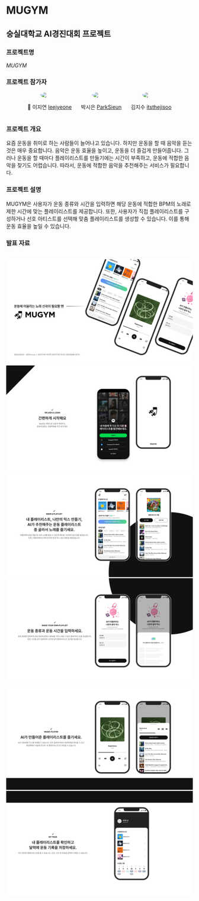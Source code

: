 # MUGYM
## 숭실대학교 AI경진대회 프로젝트

### 프로젝트명
*MUGYM*

### 프로젝트 참가자
<div style="display: flex; justify-content: center; gap: 25px;">
  <div style="display: flex; align-items: center; flex-direction: column;">
    <img src="https://avatars.githubusercontent.com/u/78450616?v=4" width=50 style="border-radius:100%">
    <p>👑 이지연 <a href="https://github.com/leejyeone">leejyeone</a></p>
  </div>
  <div style="display: flex; align-items: center; flex-direction: column;">
    <img src="https://avatars.githubusercontent.com/u/110987950?v=4" width=50 style="border-radius:100%">
    <p>박시은 <a href="https://github.com/Elecstealer">ParkSieun</a></p>
  </div>
  <div style="display: flex; align-items: center; flex-direction: column;">
    <img src="https://avatars.githubusercontent.com/u/80537289?v=4" width=50 style="border-radius:100%">
    <p>김지수 <a href="https://github.com/itsthejisoo">itsthejisoo</a></p>
  </div>
</div>

### 프로젝트 개요
요즘 운동을 취미로 하는 사람들이 늘어나고 있습니다. 하지만 운동을 할 때 음악을 듣는 것은 매우 중요합니다. 음악은 운동 효율을 높이고, 운동을 더 즐겁게 만들어줍니다. 그러나 운동을 할 때마다 플레이리스트를 만들기에는 시간이 부족하고, 운동에 적합한 음악을 찾기도 어렵습니다. 따라서, 운동에 적합한 음악을 추천해주는 서비스가 필요합니다.

### 프로젝트 설명
MUGYM은 사용자가 운동 종류와 시간을 입력하면 해당 운동에 적합한 BPM의 노래로 제한 시간에 맞는 플레이리스트를 제공합니다. 또한, 사용자가 직접 플레이리스트를 구성하거나 선호 아티스트를 선택해 맞춤 플레이리스트를 생성할 수 있습니다. 이를 통해 운동 효율을 높일 수 있습니다.

### 발표 자료
<br>
<img src="./image/Slide 16_9 - 0.png">
<img src="./image/Slide 16_9 - 2.png">
<img src="./image/Slide 16_9 - 3.png">
<img src="./image/Slide 16_9 - 4.png">
<img src="./image/Slide 16_9 - 5.png">
<img src="./image/Slide 16_9 - 6.png">
